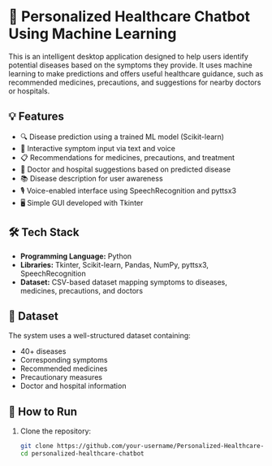 # 🏥 Personalized Healthcare Chatbot Using Machine Learning

This is an intelligent desktop application designed to help users identify potential diseases based on the symptoms they provide. It uses machine learning to make predictions and offers useful healthcare guidance, such as recommended medicines, precautions, and suggestions for nearby doctors or hospitals.

## 💡 Features

* 🔍 Disease prediction using a trained ML model (Scikit-learn)
* 💬 Interactive symptom input via text and voice
* 📋 Recommendations for medicines, precautions, and treatment
* 🏥 Doctor and hospital suggestions based on predicted disease
* 📚 Disease description for user awareness
* 🎙️ Voice-enabled interface using SpeechRecognition and pyttsx3
* 🖥️ Simple GUI developed with Tkinter

## 🛠️ Tech Stack

* **Programming Language:** Python
* **Libraries:** Tkinter, Scikit-learn, Pandas, NumPy, pyttsx3, SpeechRecognition
* **Dataset:** CSV-based dataset mapping symptoms to diseases, medicines, precautions, and doctors

## 📂 Dataset

The system uses a well-structured dataset containing:

* 40+ diseases
* Corresponding symptoms
* Recommended medicines
* Precautionary measures
* Doctor and hospital information

## 🚀 How to Run

1. Clone the repository:

   ```bash
   git clone https://github.com/your-username/Personalized-Healthcare-Chatbot.git
   cd personalized-healthcare-chatbot
   ```
